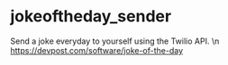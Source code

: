 # jokeoftheday_sender

Send a joke everyday to yourself using the Twilio API. \n
https://devpost.com/software/joke-of-the-day
